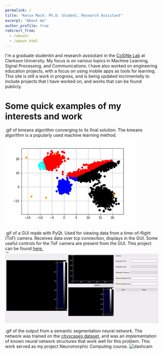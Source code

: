 ```yaml
---
permalink: /
title: "Kevin Mack: Ph.D. Student, Research Assistant"
excerpt: "About me"
author_profile: true
redirect_from: 
  - /about/
  - /about.html
---
```


I'm a graduate studentin and research assisstant in the <a href="https://cosine.clarkson.edu/">CoSiNe Lab</a> at Clarkson University. My focus is on various topics in Machine Learning, Signal Processing, and Communications. I have also worked on engineering education projects, with a focus on using mobile apps as tools for learning. This site is still a work in progress, and is being updated incrimentally to include projects that I have worked on, and works that can be found publicly.


Some quick examples of my interests and work
======

.gif of kmeans algorithm converging to its final solution. The kmeans algorithm is a popularly used machine learning method.
![kmeans](files/kmeans_gif.gif)

.gif of a GUI made with PyQt. Used for viewing data from a time-of-flight (ToF) camera. Receives data over tcp connection, displays in the GUI. Some useful controls for the ToF camera are present from the GUI. This project can be found <a href="https://github.com/mackkv/CaptureGUI">here.</a>
![gui](files/gui_gif.gif)

.gif of the output from a semantic segmentation neural network. The network was trained on the <a href="https://www.cityscapes-dataset.com/">cityscapes dataset</a>, and was an implementation of known neural network structures that work well for this problem. This work served as my project Neuromorphic Computing course.
![dashcam](files/potsdam_dashcam.gif)
